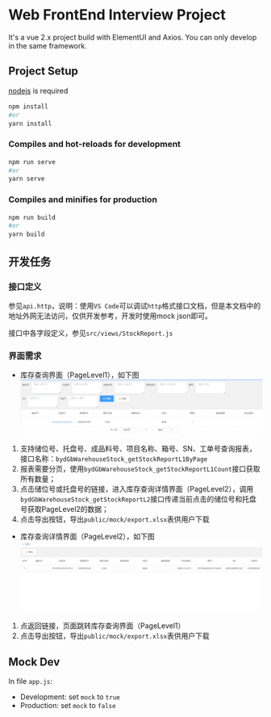 # Web FrontEnd Interview Project

It's a vue 2.x project build with ElementUI and Axios. You can only develop in the same framework.

## Project Setup
[nodejs](https://nodejs.org/en/) is required
```bash
npm install
#or 
yarn install
```

### Compiles and hot-reloads for development
```bash
npm run serve
#or 
yarn serve
```

### Compiles and minifies for production
```bash
npm run build
#or 
yarn build
```

## 开发任务

### 接口定义
参见`api.http`，说明：使用`VS Code`可以调试`http`格式接口文档，但是本文档中的地址外网无法访问，仅供开发参考，开发时使用mock json即可。

接口中各字段定义，参见`src/views/StockReport.js`

### 界面需求

- 库存查询界面（PageLevel1），如下图
![level1](./level1.jpg)

1. 支持储位号、托盘号、成品料号、项目名称、箱号、SN、工单号查询报表，接口名称：`bydGbWarehouseStock_getStockReportL1ByPage`
2. 报表需要分页，使用`bydGbWarehouseStock_getStockReportL1Count`接口获取所有数量；
3. 点击储位号或托盘号的链接，进入库存查询详情界面（PageLevel2），调用`bydGbWarehouseStock_getStockReportL2`接口传递当前点击的储位号和托盘号获取PageLevel2的数据；
4. 点击导出按钮，导出`public/mock/export.xlsx`表供用户下载
   
- 库存查询详情界面（PageLevel2），如下图
![level2](./level2.jpg)

1. 点返回链接，页面跳转库存查询界面（PageLevel1）
2. 点击导出按钮，导出`public/mock/export.xlsx`表供用户下载

## Mock Dev

In file `app.js`:
- Development: set `mock` to `true`
- Production: set `mock` to `false`